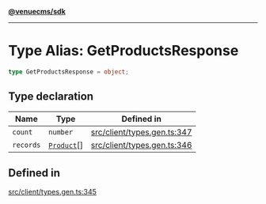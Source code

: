 [**@venuecms/sdk**](../Index.md)

***

# Type Alias: GetProductsResponse

```ts
type GetProductsResponse = object;
```

## Type declaration

| Name | Type | Defined in |
| ------ | ------ | ------ |
| `count` | `number` | [src/client/types.gen.ts:347](https://github.com/venuecms/sdk/blob/5b8937f1771d31bef01a3652bf48054570abcbdb/src/client/types.gen.ts#L347) |
| `records` | [`Product`](Product.md)[] | [src/client/types.gen.ts:346](https://github.com/venuecms/sdk/blob/5b8937f1771d31bef01a3652bf48054570abcbdb/src/client/types.gen.ts#L346) |

## Defined in

[src/client/types.gen.ts:345](https://github.com/venuecms/sdk/blob/5b8937f1771d31bef01a3652bf48054570abcbdb/src/client/types.gen.ts#L345)
